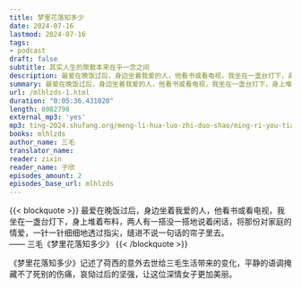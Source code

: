 ```yaml
---
title: 梦里花落知多少
date: 2024-07-16
lastmod: 2024-07-16
tags:
- podcast
draft: false
subtitle: 其实人生的聚散本来在乎一念之间
description: 最爱在晚饭过后，身边坐着我爱的人，他看书或看电视，我坐在一盏台灯下，身上堆着布料，两人有一搭没一搭地说着闲话，将那份对家庭的情爱，一针一针细细地透过指尖，缝进不说一句话的帘子里去。
summary: 最爱在晚饭过后，身边坐着我爱的人，他看书或看电视，我坐在一盏台灯下，身上堆着布料，两人有一搭没一搭地说着闲话，将那份对家庭的情爱，一针一针细细地透过指尖，缝进不说一句话的帘子里去。
url: /mlhlzds-1.html
duration: "0:05:36.431020"
length: 8082798
external_mp3: 'yes'
mp3: ting-2024.shufang.org/meng-li-hua-luo-zhi-duo-shao/ming-ri-you-tian-ya.mp3
books: mlhlzds
author_name: 三毛
translator_name: 
reader: zixin
reader_name: 子欣
episodes_amount: 2
episodes_base_url: mlhlzds
---
```


{{< blockquote >}}
最爱在晚饭过后，身边坐着我爱的人，他看书或看电视，我坐在一盏台灯下，身上堆着布料，两人有一搭没一搭地说着闲话，将那份对家庭的情爱，一针一针细细地透过指尖，缝进不说一句话的帘子里去。  
—— 三毛《梦里花落知多少》
{{< /blockquote >}}

《梦里花落知多少》记述了荷西的意外去世给三毛生活带来的变化，平静的语调掩藏不了死别的伤痛，哀恸过后的坚强，让这位深情女子更加美丽。
